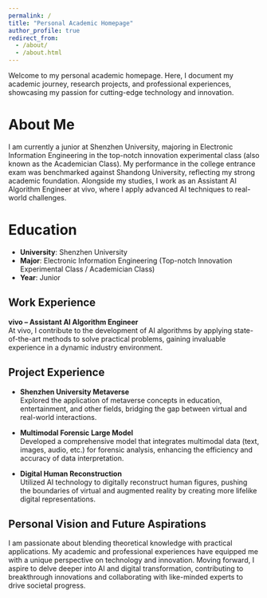 ```yaml
---
permalink: /
title: "Personal Academic Homepage"
author_profile: true
redirect_from: 
  - /about/
  - /about.html
---
```


Welcome to my personal academic homepage. Here, I document my academic journey, research projects, and professional experiences, showcasing my passion for cutting-edge technology and innovation.


About Me
======
I am currently a junior at Shenzhen University, majoring in Electronic Information Engineering in the top-notch innovation experimental class (also known as the Academician Class). My performance in the college entrance exam was benchmarked against Shandong University, reflecting my strong academic foundation. Alongside my studies, I work as an Assistant AI Algorithm Engineer at vivo, where I apply advanced AI techniques to real-world challenges.

Education
======
- **University**: Shenzhen University  
- **Major**: Electronic Information Engineering (Top-notch Innovation Experimental Class / Academician Class)  
- **Year**: Junior 

Work Experience
------
**vivo – Assistant AI Algorithm Engineer**  
  At vivo, I contribute to the development of AI algorithms by applying state-of-the-art methods to solve practical problems, gaining invaluable experience in a dynamic industry environment.

Project Experience
------
- **Shenzhen University Metaverse**  
  Explored the application of metaverse concepts in education, entertainment, and other fields, bridging the gap between virtual and real-world interactions.

- **Multimodal Forensic Large Model**  
  Developed a comprehensive model that integrates multimodal data (text, images, audio, etc.) for forensic analysis, enhancing the efficiency and accuracy of data interpretation.

- **Digital Human Reconstruction**  
  Utilized AI technology to digitally reconstruct human figures, pushing the boundaries of virtual and augmented reality by creating more lifelike digital representations.


Personal Vision and Future Aspirations
------
I am passionate about blending theoretical knowledge with practical applications. My academic and professional experiences have equipped me with a unique perspective on technology and innovation. Moving forward, I aspire to delve deeper into AI and digital transformation, contributing to breakthrough innovations and collaborating with like-minded experts to drive societal progress.

